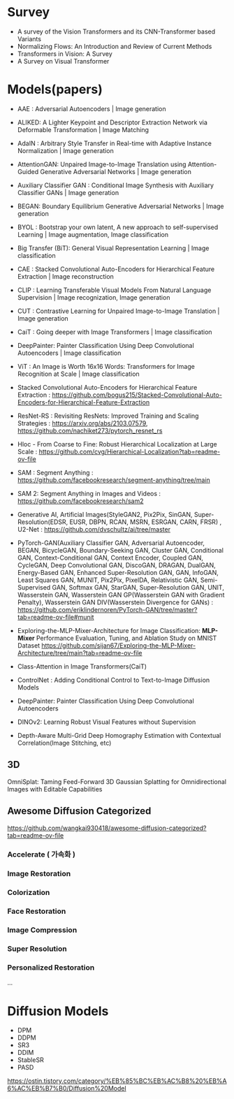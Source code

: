 # Survey
- A survey of the Vision Transformers and its CNN-Transformer based Variants
- Normalizing Flows: An Introduction and Review of Current Methods
- Transformers in Vision: A Survey
- A Survey on Visual Transformer

# Models(papers)
- AAE : Adversarial Autoencoders | Image generation
- ALIKED: A Lighter Keypoint and Descriptor Extraction Network via Deformable Transformation | Image Matching
- AdaIN : Arbitrary Style Transfer in Real-time with Adaptive Instance Normalization | Image generation
- AttentionGAN: Unpaired Image-to-Image Translation using Attention-Guided Generative Adversarial Networks | Image generation
- Auxiliary Classifier GAN : Conditional Image Synthesis with Auxiliary Classifier GANs | Image generation
- BEGAN: Boundary Equilibrium Generative Adversarial Networks | Image generation
- BYOL : Bootstrap your own latent, A new approach to self-supervised Learning | Image augmentation, Image classification
- Big Transfer (BiT): General Visual Representation Learning | Image classification
- CAE : Stacked Convolutional Auto-Encoders for Hierarchical Feature Extraction | Image reconstruction
- CLIP : Learning Transferable Visual Models From Natural Language Supervision | Image recognization, Image generation
- CUT : Contrastive Learning for Unpaired Image-to-Image Translation | Image generation
- CaiT : Going deeper with Image Transformers | Image classification

- DeepPainter: Painter Classification Using Deep Convolutional Autoencoders | Image classification
- ViT : An Image is Worth 16x16 Words: Transformers for Image Recognition at Scale | Image classification
- Stacked Convolutional Auto-Encoders for Hierarchical Feature Extraction : https://github.com/bogus215/Stacked-Convolutional-Auto-Encoders-for-Hierarchical-Feature-Extraction
- ResNet-RS : Revisiting ResNets: Improved Training and Scaling Strategies : https://arxiv.org/abs/2103.07579, https://github.com/nachiket273/pytorch_resnet_rs
- Hloc - From Coarse to Fine: Robust Hierarchical Localization at Large Scale : https://github.com/cvg/Hierarchical-Localization?tab=readme-ov-file
- SAM : Segment Anything :  https://github.com/facebookresearch/segment-anything/tree/main
- SAM 2: Segment Anything in Images and Videos : https://github.com/facebookresearch/sam2
- Generative AI, Artificial Images(StyleGAN2, Pix2Pix, SinGAN, Super-Resolution(EDSR, EUSR, DBPN, RCAN, MSRN, ESRGAN, CARN, FRSR) , U2-Net : https://github.com/dvschultz/ai/tree/master
- PyTorch-GAN(Auxiliary Classifier GAN, Adversarial Autoencoder, BEGAN, BicycleGAN, Boundary-Seeking GAN, Cluster GAN, Conditional GAN, Context-Conditional GAN, Context Encoder, Coupled GAN, CycleGAN, Deep Convolutional GAN, DiscoGAN, DRAGAN, DualGAN, Energy-Based GAN, Enhanced Super-Resolution GAN, GAN, InfoGAN, Least Squares GAN, MUNIT, Pix2Pix, PixelDA, Relativistic GAN, Semi-Supervised GAN, Softmax GAN, StarGAN, Super-Resolution GAN, UNIT, Wasserstein GAN, Wasserstein GAN GP(Wasserstein GAN with Gradient Penalty), Wasserstein GAN DIV(Wasserstein Divergence for GANs) : https://github.com/eriklindernoren/PyTorch-GAN/tree/master?tab=readme-ov-file#munit
- Exploring-the-MLP-Mixer-Architecture for Image Classification: **MLP-Mixer** Performance Evaluation, Tuning, and Ablation Study on MNIST Dataset https://github.com/sijan67/Exploring-the-MLP-Mixer-Architecture/tree/main?tab=readme-ov-file

- Class-Attention in Image Transformers(CaiT)
- ControlNet : Adding Conditional Control to Text-to-Image Diffusion Models
- DeepPainter: Painter Classification Using Deep Convolutional Autoencoders
- DINOv2: Learning Robust Visual Features without Supervision
- Depth-Aware Multi-Grid Deep Homography Estimation with Contextual Correlation(Image Stitching, etc)

## 3D
OmniSplat: Taming Feed-Forward 3D Gaussian Splatting for Omnidirectional Images with Editable Capabilities

## Awesome Diffusion Categorized
https://github.com/wangkai930418/awesome-diffusion-categorized?tab=readme-ov-file

### Accelerate ( 가속화 )

### Image Restoration
### Colorization
### Face Restoration
### Image Compression
### Super Resolution
### Personalized Restoration

...

# Diffusion Models
- DPM
- DDPM
- SR3
- DDIM
- StableSR
- PASD


https://ostin.tistory.com/category/%EB%85%BC%EB%AC%B8%20%EB%A6%AC%EB%B7%B0/Diffusion%20Model

